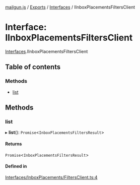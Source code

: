 [mailgun.js](../README.md) / [Exports](../modules.md) / [Interfaces](../modules/Interfaces.md) / IInboxPlacementsFiltersClient

# Interface: IInboxPlacementsFiltersClient

[Interfaces](../modules/Interfaces.md).IInboxPlacementsFiltersClient

## Table of contents

### Methods

- [list](Interfaces.IInboxPlacementsFiltersClient.md#list)

## Methods

### list

▸ **list**(): `Promise`<`InboxPlacementsFiltersResult`\>

#### Returns

`Promise`<`InboxPlacementsFiltersResult`\>

#### Defined in

[Interfaces/InboxPlacements/FiltersClient.ts:4](https://github.com/mailgun/mailgun.js/blob/009065a/lib/Interfaces/InboxPlacements/FiltersClient.ts#L4)
